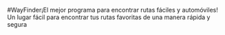 #WayFinder¡El mejor programa para encontrar rutas fáciles y automóviles!
Un lugar fácil para encontrar tus rutas favoritas de una manera rápida y segura
